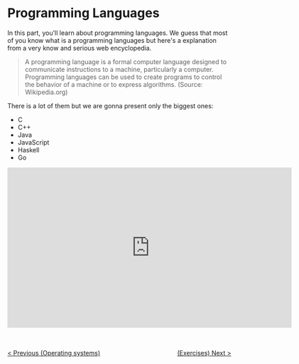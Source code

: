 # Programming Languages

In this part, you'll learn about programming languages. We guess that most of you know what is a programming languages but here's a explanation from a very know and serious web encyclopedia.

> A programming language is a formal computer language designed to communicate instructions to a machine, particularly a computer.
> Programming languages can be used to create programs to control the behavior of a machine or to express algorithms. (Source: Wikipedia.org)

There is a lot of them but we are gonna present only the biggest ones:
* C
* C++
* Java
* JavaScript
* Haskell
* Go

<center><iframe width="640" height="360" src="https://www.youtube.com/watch?v=bUYz4RDIj2w" frameborder="0" allowfullscreen></iframe></center>

<br/><br/>
<span style="float:left">[< Previous (Operating systems)](../OperatingSystems)</span><span style="float:right">[(Exercises) Next >](../Exercises)</span>

